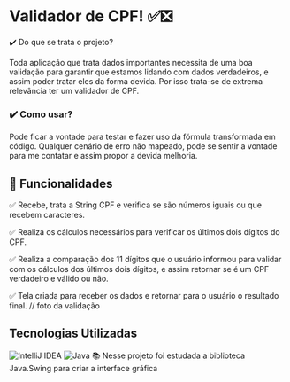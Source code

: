 # Validador de CPF! :white_check_mark::negative_squared_cross_mark:

:heavy_check_mark: Do que se trata o projeto?

 Toda aplicação que trata dados importantes necessita de uma boa validação para garantir que estamos lidando com dados verdadeiros, e assim poder tratar eles da forma devida. Por isso trata-se de extrema relevância ter um validador de CPF.


### :heavy_check_mark: Como usar?

Pode ficar a vontade para testar e fazer uso da fórmula transformada em código. Qualquer cenário de erro não mapeado, pode se sentir a vontade para me contatar e assim propor a devida melhoria.

## :hammer: Funcionalidades
:white_check_mark: Recebe, trata a String CPF  e verifica se são números iguais ou que recebem caracteres.

:white_check_mark: Realiza os cálculos necessários para verificar os últimos dois dígitos do CPF.

:white_check_mark: Realiza a comparação dos 11 dígitos que o usuário informou para validar com os cálculos dos últimos dois dígitos, e assim retornar se é um CPF verdadeiro e válido ou não.

:white_check_mark: Tela criada para receber os dados e retornar para o usuário o resultado final.
// foto da validação


## Tecnologias Utilizadas

![IntelliJ IDEA](https://img.shields.io/badge/IntelliJIDEA-000000.svg?style=for-the-badge&logo=intellij-idea&logoColor=white)
![Java](https://img.shields.io/badge/java-%23ED8B00.svg?style=for-the-badge&logo=openjdk&logoColor=white)
:books: Nesse projeto foi estudada a biblioteca Java.Swing para criar a interface gráfica

